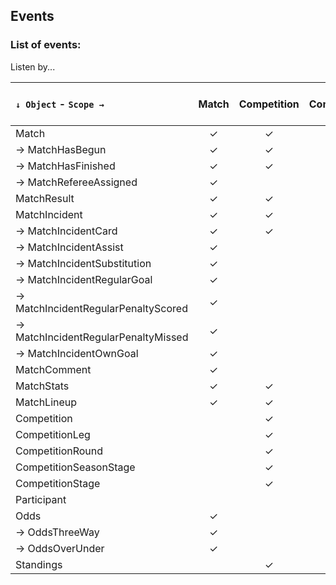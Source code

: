 ## Events

### List of events:

Listen by...

| ``↓ Object`` - ``Scope →``          | Match | Competition | CompetitionSeasonStage | CompetitionRound | CompetitionStage | CompetitionLeg | Team | Athlete | Sport | Match Start Date  |
| :---------------------------------  | :---: | :---------: | :--------------------: | :--------------: | :--------------: | :------------: | :--: | :-----: | :---: | :---------------: |
| Match                               | ✓     | ✓           | ✓                      |                  |                  |                | ✓    |         |       | ✓                 |
| → MatchHasBegun                     | ✓     | ✓           | ✓                      |                  |                  |                | ✓    |         | ✓     |                   |
| → MatchHasFinished                  | ✓     | ✓           | ✓                      |                  |                  |                | ✓    |         | ✓     |                   |
| → MatchRefereeAssigned              | ✓     |             |                        |                  |                  |                |      |         |       |                   |
| MatchResult                         | ✓     | ✓           |                        |                  |                  |                | ✓    |         |       | ✓                 |
| MatchIncident                       | ✓     | ✓           |                        |                  |                  |                | ✓    | ✓       |       | ✓                 |
| → MatchIncidentCard                 | ✓     | ✓           |                        |                  |                  |                | ✓    | ✓       |       | ✓                 |
| → MatchIncidentAssist               | ✓     |             |                        |                  |                  |                | ✓    | ✓       |       |                   |
| → MatchIncidentSubstitution         | ✓     |             |                        |                  |                  |                | ✓    | ✓       |       |                   |
| → MatchIncidentRegularGoal          | ✓     |             |                        |                  |                  |                | ✓    | ✓       |       |                   |
| → MatchIncidentRegularPenaltyScored | ✓     |             |                        |                  |                  |                | ✓    | ✓       |       |                   |
| → MatchIncidentRegularPenaltyMissed | ✓     |             |                        |                  |                  |                | ✓    | ✓       |       |                   |
| → MatchIncidentOwnGoal              | ✓     |             |                        |                  |                  |                | ✓    | ✓       |       |                   |
| MatchComment                        | ✓     |             |                        |                  |                  |                |      |         |       |                   |
| MatchStats                          | ✓     | ✓           |                        |                  |                  |                | ✓    |         |       |                   |
| MatchLineup                         | ✓     | ✓           |                        |                  |                  |                | ✓    | ✓       |       |                   |
| Competition                         |       | ✓           |                        |                  |                  |                |      |         |       |                   |
| CompetitionLeg                      |       | ✓           |                        |                  |                  | ✓              |      |         |       |                   |
| CompetitionRound                    |       | ✓           |                        | ✓                |                  |                |      |         |       |                   |
| CompetitionSeasonStage              |       | ✓           | ✓                      |                  |                  |                |      |         |       |                   |
| CompetitionStage                    |       | ✓           |                        |                  | ✓                |                |      |         |       |                   |
| Participant                         |       |             |                        |                  |                  |                |      |         | ✓     |                   |
| Odds                                | ✓     |             |                        |                  |                  |                |      |         |       |                   |
| → OddsThreeWay                      | ✓     |             |                        |                  |                  |                |      |         |       |                   |
| → OddsOverUnder                     | ✓     |             |                        |                  |                  |                |      |         |       |                   |
| Standings                           |       | ✓           | ✓                      |                  |                  |                |      |         |       |                   |